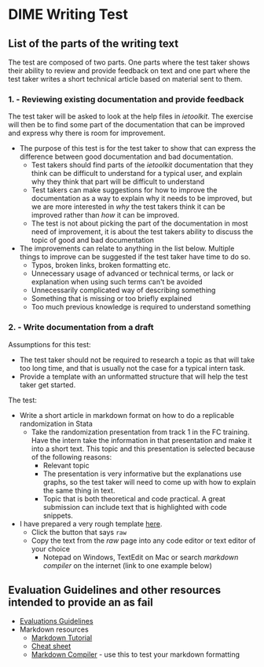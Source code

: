 # DIME Writing Test

## List of the parts of the writing text

The test are composed of two parts. One parts where the test taker shows their ability to review and provide feedback on text and one part where the test taker writes a short technical article based on material sent to them.

### 1. - Reviewing existing documentation and provide feedback
The test taker will be asked to look at the help files in *ietoolkit*. The exercise will then be to find some part of the documentation that can be improved and express why there is room for improvement.
* The purpose of this test is for the test taker to show that can express the difference between good documentation and bad documentation.
    * Test takers should find parts of the *ietoolkit* documentation that they think can be difficult to understand for a typical user, and explain why they think that part will be difficult to understand
    * Test takers can make suggestions for how to improve the documentation as a way to explain why it needs to be improved, but we are more interested in *why* the test takers think it can be improved rather than *how* it can be improved.
    * The test is not about picking the part of the documentation in most need of improvement, it is about the test takers ability to discuss the topic of good and bad documentation
* The improvements can relate to anything in the list below. Multiple things to improve can be suggested if the test taker have time to do so.
    * Typos, broken links, broken formatting etc.
    * Unnecessary usage of advanced or technical terms, or lack or explanation when using such terms can't be avoided
    * Unnecessarily complicated way of describing something
    * Something that is missing or too briefly explained
    * Too much previous knowledge is required to understand something

### 2. - Write documentation from a draft
Assumptions for this test:
* The test taker should not be required to research a topic as that will take too long time, and that is usually not the case for a typical intern task.
* Provide a template with an unformatted structure that will help the test taker get started.

The test:
* Write a short article in markdown format on how to do a replicable randomization in Stata
    * Take the randomization presentation from track 1 in the FC training. Have the intern take the information in that presentation and make it into a short text. This topic and this presentation is selected because of the following reasons:
        * Relevant topic
        * The presentation is very informative but the explanations use graphs, so the test taker will need to come up with how to explain the same thing in text.
        * Topic that is both theoretical and code practical. A great submission can include text that is highlighted with code snippets.
* I have prepared a very rough template [here](https://github.com/kbjarkefur/writing-test/blob/master/part2-template.md).
    * Click the button that says `raw`
    * Copy the text from the _raw_ page into any code editor or text editor of your choice
        * Notepad on Windows, TextEdit on Mac or search _markdown compiler_ on the internet (link to one example below)


## Evaluation Guidelines and other resources intended to provide an as fail
* [Evaluations Guidelines](https://github.com/kbjarkefur/writing-test/blob/master/evaluations-guidelines.md)
* Markdown resources
    * [Markdown Tutorial](https://www.markdowntutorial.com/)
    * [Cheat sheet](https://github.com/adam-p/markdown-here/wiki/Markdown-Cheatsheet)
    * [Markdown Compiler](https://dillinger.io/) - use this to test your markdown formatting
